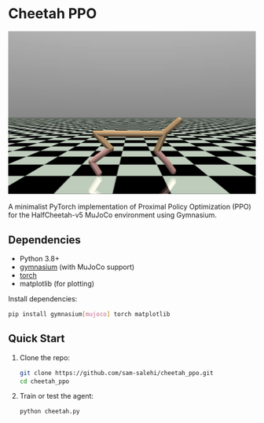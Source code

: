 # Cheetah PPO

![Cheetah](cheetah.png)

A minimalist PyTorch implementation of Proximal Policy Optimization (PPO) for the HalfCheetah-v5 MuJoCo environment using Gymnasium.

## Dependencies
- Python 3.8+
- [gymnasium](https://gymnasium.farama.org/) (with MuJoCo support)
- [torch](https://pytorch.org/)
- matplotlib (for plotting)

Install dependencies:
```bash
pip install gymnasium[mujoco] torch matplotlib
```

## Quick Start
1. Clone the repo:
   ```bash
   git clone https://github.com/sam-salehi/cheetah_ppo.git
   cd cheetah_ppo
   ```
2. Train or test the agent:
   ```bash
   python cheetah.py
   ```


